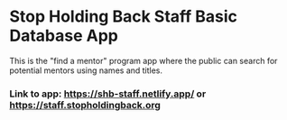# Stop Holding Back Staff Basic Database App

This is the "find a mentor" program app where the public can search for potential mentors using names and titles.

### Link to app: https://shb-staff.netlify.app/ or https://staff.stopholdingback.org
